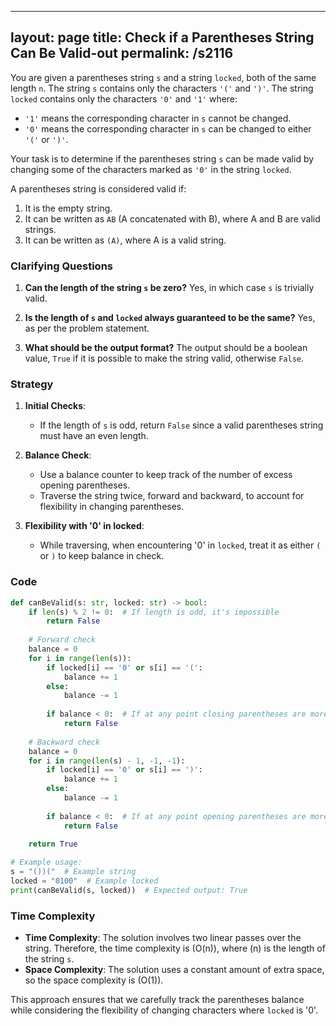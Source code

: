 
---
layout: page
title:  Check if a Parentheses String Can Be Valid-out
permalink: /s2116
---

You are given a parentheses string `s` and a string `locked`, both of the same length `n`. The string `s` contains only the characters `'('` and `')'`. The string `locked` contains only the characters `'0'` and `'1'` where:

- `'1'` means the corresponding character in `s` cannot be changed.
- `'0'` means the corresponding character in `s` can be changed to either `'('` or `')'`.

Your task is to determine if the parentheses string `s` can be made valid by changing some of the characters marked as `'0'` in the string `locked`.

A parentheses string is considered valid if:
1. It is the empty string.
2. It can be written as `AB` (A concatenated with B), where A and B are valid strings.
3. It can be written as `(A)`, where A is a valid string.

### Clarifying Questions

1. **Can the length of the string `s` be zero?**
   Yes, in which case `s` is trivially valid.
   
2. **Is the length of `s` and `locked` always guaranteed to be the same?**
   Yes, as per the problem statement.

3. **What should be the output format?**
   The output should be a boolean value, `True` if it is possible to make the string valid, otherwise `False`.

### Strategy

1. **Initial Checks**:
   - If the length of `s` is odd, return `False` since a valid parentheses string must have an even length.

2. **Balance Check**:
   - Use a balance counter to keep track of the number of excess opening parentheses.
   - Traverse the string twice, forward and backward, to account for flexibility in changing parentheses.
   
3. **Flexibility with '0' in locked**:
   - While traversing, when encountering '0' in `locked`, treat it as either `(` or `)` to keep balance in check.

### Code

```python
def canBeValid(s: str, locked: str) -> bool:
    if len(s) % 2 != 0:  # If length is odd, it's impossible
        return False
    
    # Forward check
    balance = 0
    for i in range(len(s)):
        if locked[i] == '0' or s[i] == '(':
            balance += 1
        else:
            balance -= 1
        
        if balance < 0:  # If at any point closing parentheses are more
            return False
    
    # Backward check
    balance = 0
    for i in range(len(s) - 1, -1, -1):
        if locked[i] == '0' or s[i] == ')':
            balance += 1
        else:
            balance -= 1
        
        if balance < 0:  # If at any point opening parentheses are more
            return False
    
    return True

# Example usage:
s = "())("  # Example string
locked = "0100"  # Example locked
print(canBeValid(s, locked))  # Expected output: True
```

### Time Complexity

- **Time Complexity**: The solution involves two linear passes over the string. Therefore, the time complexity is \(O(n)\), where \(n\) is the length of the string `s`.
- **Space Complexity**: The solution uses a constant amount of extra space, so the space complexity is \(O(1)\).

This approach ensures that we carefully track the parentheses balance while considering the flexibility of changing characters where `locked` is '0'.
